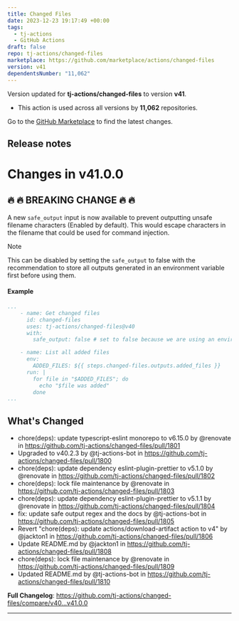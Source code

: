 ```yaml
---
title: Changed Files
date: 2023-12-23 19:17:49 +00:00
tags:
  - tj-actions
  - GitHub Actions
draft: false
repo: tj-actions/changed-files
marketplace: https://github.com/marketplace/actions/changed-files
version: v41
dependentsNumber: "11,062"
---
```



Version updated for **tj-actions/changed-files** to version **v41**.
- This action is used across all versions by **11,062** repositories.

Go to the [GitHub Marketplace](https://github.com/marketplace/actions/changed-files) to find the latest changes.

## Release notes

# Changes in v41.0.0
## 🔥 🔥 BREAKING CHANGE 🔥 🔥 
A new `safe_output` input is now available to prevent outputting unsafe filename characters (Enabled by default). This would escape characters in the filename that could be used for command injection.

> [!NOTE]
> This can be disabled by setting the `safe_output` to false with the recommendation to store all outputs generated in an environment variable first before using them.

#### Example
```yaml
...
    - name: Get changed files
      id: changed-files
      uses: tj-actions/changed-files@v40
      with:
        safe_output: false # set to false because we are using an environment variable to store the output and avoid command injection.

    - name: List all added files
      env:
        ADDED_FILES: ${{ steps.changed-files.outputs.added_files }}
      run: |
        for file in "$ADDED_FILES"; do
          echo "$file was added"
        done
...
```




## What's Changed
* chore(deps): update typescript-eslint monorepo to v6.15.0 by @renovate in https://github.com/tj-actions/changed-files/pull/1801
* Upgraded to v40.2.3 by @tj-actions-bot in https://github.com/tj-actions/changed-files/pull/1800
* chore(deps): update dependency eslint-plugin-prettier to v5.1.0 by @renovate in https://github.com/tj-actions/changed-files/pull/1802
* chore(deps): lock file maintenance by @renovate in https://github.com/tj-actions/changed-files/pull/1803
* chore(deps): update dependency eslint-plugin-prettier to v5.1.1 by @renovate in https://github.com/tj-actions/changed-files/pull/1804
* fix: update safe output regex and the docs by @tj-actions-bot in https://github.com/tj-actions/changed-files/pull/1805
* Revert "chore(deps): update actions/download-artifact action to v4" by @jackton1 in https://github.com/tj-actions/changed-files/pull/1806
* Update README.md by @jackton1 in https://github.com/tj-actions/changed-files/pull/1808
* chore(deps): lock file maintenance by @renovate in https://github.com/tj-actions/changed-files/pull/1809
* Updated README.md by @tj-actions-bot in https://github.com/tj-actions/changed-files/pull/1810


**Full Changelog**: https://github.com/tj-actions/changed-files/compare/v40...v41.0.0

---



